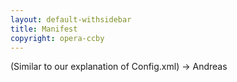 ```yaml
---
layout: default-withsidebar
title: Manifest
copyright: opera-ccby
---
```


(Similar to our explanation of Config.xml) -> Andreas

